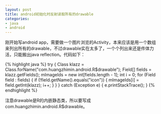 ```yaml
---
layout: post
title: android初始化时反射读取所有的drawable
categories:
- java
- android
---
```

刚开始写android app，需要做一个图片浏览的Activity，本来应该是用一个数组来列出所有的drawable，不过drawable实在太多了，一个个列出来还是件体力活，只能搬出java reflection。代码如下：

{% highlight java %}
try {
    Class klazz = Class.forName("com.huangzhimin.android.R$drawable");
    Field[] fields = klazz.getFields();
    mImageIds = new int[fields.length - 1];
    int i = 0;
    for (Field field : fields) {
    	if (!field.getName().equals("icon")) {
    	    mImageIds[i] = field.getInt(klazz);
    	    i++;
    	}
    }
} catch (Exception e) {
    e.printStackTrace();
}
{% endhighlight %}

注意drawable是R的内嵌静态类，所以要写成com.huangzhimin.android.R$drawable。

